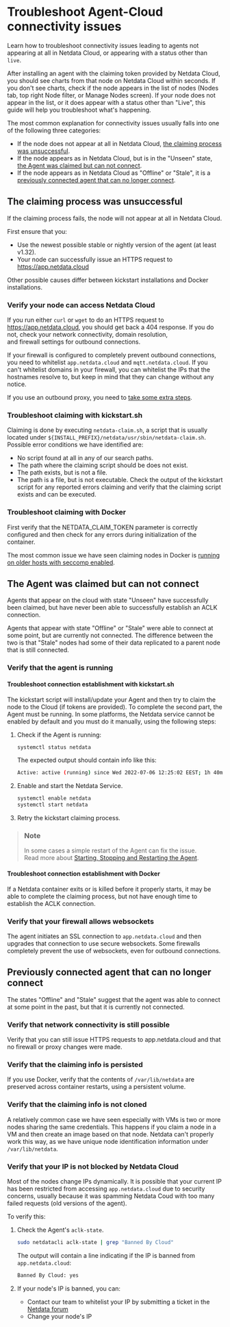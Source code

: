 # Troubleshoot Agent-Cloud connectivity issues

Learn how to troubleshoot connectivity issues leading to agents not appearing at all in Netdata Cloud, or 
appearing with a status other than `live`.

After installing an agent with the claiming token provided by Netdata Cloud, you should see charts from that node on 
Netdata Cloud within seconds. If you don't see charts, check if the node appears in the list of nodes 
(Nodes tab, top right Node filter, or Manage Nodes screen). If your node does not appear in the list, or it does appear with a status other than "Live", this guide will help you troubleshoot what's happening.

 The most common explanation for connectivity issues usually falls into one of the following three categories:

- If the node does not appear at all in Netdata Cloud, [the claiming process was unsuccessful](#the-claiming-process-was-unsuccessful). 
- If the node appears as in Netdata Cloud, but is in the "Unseen" state, [the Agent was claimed but can not connect](#the-agent-was-claimed-but-can-not-connect).
- If the node appears as in Netdata Cloud as "Offline" or "Stale", it is a [previously connected agent that can no longer connect](#previously-connected-agent-that-can-no-longer-connect).

## The claiming process was unsuccessful

If the claiming process fails, the node will not appear at all in Netdata Cloud. 

First ensure that you:
- Use the newest possible stable or nightly version of the agent (at least v1.32).
- Your node can successfully issue an HTTPS request to https://app.netdata.cloud 

Other possible causes differ between kickstart installations and Docker installations. 

### Verify your node can access Netdata Cloud

If you run either `curl` or `wget` to do an HTTPS request to https://app.netdata.cloud, you should get 
back a 404 response. If you do not, check your network connectivity, domain resolution,  
and firewall settings for outbound connections. 

If your firewall is configured to completely prevent outbound connections, you need to whitelist `app.netdata.cloud` and `mqtt.netdata.cloud`.  If you can't whitelist domains in your firewall, you can whitelist the IPs that the hostnames resolve to, but keep in mind that they can change without any notice.

If you use an outbound proxy, you need to [take some extra steps]( https://github.com/netdata/netdata/blob/master/src/claim/README.md#connect-through-a-proxy).

### Troubleshoot claiming with kickstart.sh

Claiming is done by executing `netdata-claim.sh`, a script that is usually located under `${INSTALL_PREFIX}/netdata/usr/sbin/netdata-claim.sh`. Possible error conditions we have identified are:
- No script found at all in any of our search paths.
- The path where the claiming script should be does not exist.
- The path exists, but is not a file.
- The path is a file, but is not executable.
Check the output of the kickstart script for any reported errors claiming and verify that the claiming script exists 
and can be executed. 

### Troubleshoot claiming with Docker

First verify that the NETDATA_CLAIM_TOKEN parameter is correctly configured and then check for any errors during
initialization of the container. 

The most common issue we have seen claiming nodes in Docker is [running on older hosts with seccomp enabled](https://github.com/netdata/netdata/blob/master/src/claim/README.md#known-issues-on-older-hosts-with-seccomp-enabled).

## The Agent was claimed but can not connect

Agents that appear on the cloud with state "Unseen" have successfully been claimed, but have never
been able to successfully establish an ACLK connection. 

Agents that appear with state "Offline" or "Stale" were able to connect at some point, but are currently not
connected. The difference between the two is that "Stale" nodes had some of their data replicated to a 
parent node that is still connected. 

### Verify that the agent is running

#### Troubleshoot connection establishment with kickstart.sh

The kickstart script will install/update your Agent and then try to claim the node to the Cloud 
(if tokens are provided). To complete the second part, the Agent must be running. In some platforms, 
the Netdata service cannot be enabled by default and you must do it manually, using the following steps:

1. Check if the Agent is running:

    ```bash
    systemctl status netdata
    ```

    The expected output should contain info like this:

    ```bash
    Active: active (running) since Wed 2022-07-06 12:25:02 EEST; 1h 40min ago
    ```

2. Enable and start the Netdata Service.

    ```bash
    systemctl enable netdata
    systemctl start netdata
    ```

3. Retry the kickstart claiming process.

> ### Note
>
> In some cases a simple restart of the Agent can fix the issue.  
> Read more about [Starting, Stopping and Restarting the Agent](https://github.com/netdata/netdata/blob/master/packaging/installer/README.md#maintaining-a-netdata-agent-installation).

#### Troubleshoot connection establishment with Docker

If a Netdata container exits or is killed before it properly starts, it may be able to complete the claiming
process, but not have enough time to establish the ACLK connection. 

### Verify that your firewall allows websockets

The agent initiates an SSL connection to `app.netdata.cloud` and then upgrades that connection to use secure 
websockets. Some firewalls completely prevent the use of websockets, even for outbound connections.

## Previously connected agent that can no longer connect

The states "Offline" and "Stale" suggest that the agent was able to connect at some point in the past, but
that it is currently not connected.

### Verify that network connectivity is still possible

Verify that you can still issue HTTPS requests to app.netdata.cloud and that no firewall or proxy changes were made. 

### Verify that the claiming info is persisted

If you use Docker, verify that the contents of `/var/lib/netdata` are preserved across container restarts, using a persistent volume. 

### Verify that the claiming info is not cloned

A relatively common case we have seen especially with VMs is two or more nodes sharing the same credentials. 
This happens if you claim a node in a VM and then create an image based on that node. Netdata can't properly
work this way, as we have unique node identification information under `/var/lib/netdata`.

### Verify that your IP is not blocked by Netdata Cloud

Most of the nodes change IPs dynamically. It is possible that your current IP has been restricted from accessing `app.netdata.cloud` due to security concerns, usually because it was spamming Netdata Coud with too many
failed requests (old versions of the agent).

To verify this:

1. Check the Agent's `aclk-state`.

    ```bash
    sudo netdatacli aclk-state | grep "Banned By Cloud"
    ```

    The output will contain a line indicating if the IP is banned from `app.netdata.cloud`:

    ```bash
    Banned By Cloud: yes
    ```

2. If your node's IP is banned, you can:

    - Contact our team to whitelist your IP by submitting a ticket in the [Netdata forum](https://community.netdata.cloud/)
    - Change your node's IP
